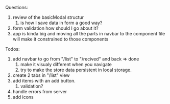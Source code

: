 Questions:
1. review of the basicModal structur
   1. is how I save data in form a good way?
2. form validation how should I go about it?
3. app is kinda big and moving all the parts in navbar to the component file
   will make it constrained to those components


Todos:

1. add navbar to go from "/list" to "/recived" and back => done
   1. make it visualy different when you navigate
   2. try to make the store data persistent in local storage.
2. create 2 tabs in "/list" view
3. add items with an add button.
   1. validation?
4. handle errors from server
5. add icons 
